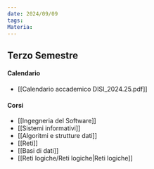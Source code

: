 ```yaml
---
date: 2024/09/09
tags: 
Materia:
---
```

## Terzo Semestre
#### Calendario
- [[Calendario accademico DISI_2024.25.pdf]]
#### Corsi
- [[Ingegneria del Software]]
- [[Sistemi informativi]]
- [[Algoritmi e strutture dati]]
- [[Reti]]
- [[Basi di dati]]
- [[Reti logiche/Reti logiche|Reti logiche]]